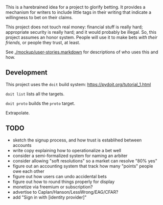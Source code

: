 This is a harebrained idea for a project to glorify betting. It provides a mechanism for writers to include little tags in their writing that indicate a willingness to bet on their claims.

This project does not touch real money: financial stuff is really hard; appropriate security is really hard; and it would probably be illegal. So, this project assumes an honor system. People will use it to make bets _with their friends,_ or people they trust, at least.

See [./mockup/user-stories.markdown](./mockup/user-stories.markdown) for descriptions of who uses this and how.

Development
-----------

This project uses the `doit` build system: https://pydoit.org/tutorial_1.html

`doit list` lists all the targets.

`doit proto` builds the `proto` target.

Extrapolate.


TODO
--------------
- sketch the signup process, and how trust is establihed between accounts
- write copy explaining how to operationalize a bet well
- consider a semi-formalized system for naming an arbiter
- consider allowing "soft resolutions" so a market can resolve "80% yes"
- figure out an accounting system that track how many "points" people owe each other
- figure out how users can undo accidental bets
- figure out how to round things properly for display
- monetize via freemium or subscription?
- advertise to Caplan/Hanson/LessWrong/EAG/CFAR?
- add "Sign in with [identity provider]"
